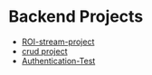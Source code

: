 # Backend Projects
- [ROI-stream-project](https://github.com/ola151023/ROI-stream-project)
- [crud project](https://github.com/ola151023/CRUD-project)
- [Authentication-Test](https://github.com/ola151023/authentication-test)

